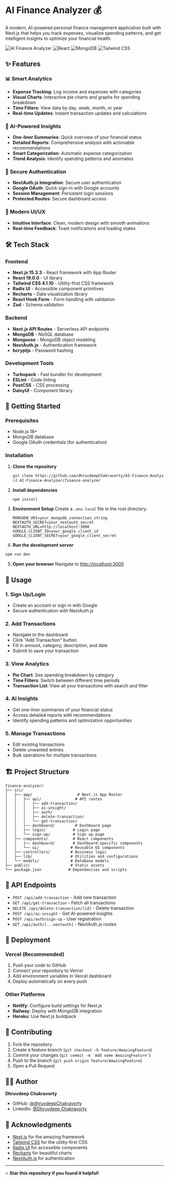 # AI Finance Analyzer 💰

A modern, AI-powered personal finance management application built with Next.js that helps you track expenses, visualize spending patterns, and get intelligent insights to optimize your financial health.

![AI Finance Analyzer](https://img.shields.io/badge/Next.js-15.3.3-black?style=for-the-badge&logo=next.js)
![React](https://img.shields.io/badge/React-19.0.0-blue?style=for-the-badge&logo=react)
![MongoDB](https://img.shields.io/badge/MongoDB-6.17.0-green?style=for-the-badge&logo=mongodb)
![Tailwind CSS](https://img.shields.io/badge/Tailwind_CSS-4.1.10-38B2AC?style=for-the-badge&logo=tailwind-css)

## ✨ Features

### 📊 **Smart Analytics**
- **Expense Tracking**: Log income and expenses with categories
- **Visual Charts**: Interactive pie charts and graphs for spending breakdown
- **Time Filters**: View data by day, week, month, or year
- **Real-time Updates**: Instant transaction updates and calculations

### 🤖 **AI-Powered Insights**
- **One-liner Summaries**: Quick overview of your financial status
- **Detailed Reports**: Comprehensive analysis with actionable recommendations
- **Smart Categorization**: Automatic expense categorization
- **Trend Analysis**: Identify spending patterns and anomalies

### 🔐 **Secure Authentication**
- **NextAuth.js Integration**: Secure user authentication
- **Google OAuth**: Quick sign-in with Google accounts
- **Session Management**: Persistent login sessions
- **Protected Routes**: Secure dashboard access

### 📱 **Modern UI/UX**

- **Intuitive Interface**: Clean, modern design with smooth animations
- **Real-time Feedback**: Toast notifications and loading states

## 🛠️ Tech Stack

### Frontend
- **Next.js 15.3.3** - React framework with App Router
- **React 19.0.0** - UI library
- **Tailwind CSS 4.1.10** - Utility-first CSS framework
- **Radix UI** - Accessible component primitives
- **Recharts** - Data visualization library
- **React Hook Form** - Form handling with validation
- **Zod** - Schema validation

### Backend
- **Next.js API Routes** - Serverless API endpoints
- **MongoDB** - NoSQL database
- **Mongoose** - MongoDB object modeling
- **NextAuth.js** - Authentication framework
- **bcryptjs** - Password hashing

### Development Tools
- **Turbopack** - Fast bundler for development
- **ESLint** - Code linting
- **PostCSS** - CSS processing
- **DaisyUI** - Component library

## 🚀 Getting Started

### Prerequisites
- Node.js 18+ 
- MongoDB database
- Google OAuth credentials (for authentication)

### Installation

1. **Clone the repository**
   ```bash
   git clone https://github.com/dhruvdeepChakravorty/AI-Finance-Analyzer.git
   cd AI-Finance-Analyzer/finance-analyzer
   ```

2. **Install dependencies**
   ```bash
   npm install
   ```

3. **Environment Setup**
   Create a `.env.local` file in the root directory:
   ```env
   MONGODB_URI=your_mongodb_connection_string
   NEXTAUTH_SECRET=your_nextauth_secret
   NEXTAUTH_URL=http://localhost:3000
   GOOGLE_CLIENT_ID=your_google_client_id
   GOOGLE_CLIENT_SECRET=your_google_client_secret
   ```

4. **Run the development server**
```bash
npm run dev
   ```

5. **Open your browser**
   Navigate to [http://localhost:3000](http://localhost:3000)

## 📖 Usage

### 1. **Sign Up/Login**
- Create an account or sign in with Google
- Secure authentication with NextAuth.js

### 2. **Add Transactions**
- Navigate to the dashboard
- Click "Add Transaction" button
- Fill in amount, category, description, and date
- Submit to save your transaction

### 3. **View Analytics**
- **Pie Chart**: See spending breakdown by category
- **Time Filters**: Switch between different time periods
- **Transaction List**: View all your transactions with search and filter

### 4. **AI Insights**
- Get one-liner summaries of your financial status
- Access detailed reports with recommendations
- Identify spending patterns and optimization opportunities

### 5. **Manage Transactions**
- Edit existing transactions
- Delete unwanted entries
- Bulk operations for multiple transactions

## 🏗️ Project Structure

```
finance-analyzer/
├── src/
│   ├── app/                    # Next.js App Router
│   │   ├── api/               # API routes
│   │   │   ├── add-transaction/
│   │   │   ├── ai-insight/
│   │   │   ├── auth/
│   │   │   ├── delete-transaction/
│   │   │   └── get-transaction/
│   │   ├── dashboard/         # Dashboard page
│   │   ├── login/            # Login page
│   │   └── sign-up/          # Sign up page
│   ├── components/           # React components
│   │   ├── dashboard/        # Dashboard-specific components
│   │   └── ui/              # Reusable UI components
│   ├── controllers/         # Business logic
│   ├── lib/                 # Utilities and configurations
│   └── models/              # Database models
├── public/                  # Static assets
└── package.json            # Dependencies and scripts
```

## 🔧 API Endpoints

- `POST /api/add-transaction` - Add new transaction
- `GET /api/get-transaction` - Fetch all transactions
- `DELETE /api/delete-transaction/[id]` - Delete transaction
- `POST /api/ai-insight` - Get AI-powered insights
- `POST /api/auth/sign-up` - User registration
- `GET /api/auth/[...nextauth]` - NextAuth.js routes

## 🚀 Deployment

### Vercel (Recommended)
1. Push your code to GitHub
2. Connect your repository to Vercel
3. Add environment variables in Vercel dashboard
4. Deploy automatically on every push

### Other Platforms
- **Netlify**: Configure build settings for Next.js
- **Railway**: Deploy with MongoDB integration
- **Heroku**: Use Next.js buildpack

## 🤝 Contributing

1. Fork the repository
2. Create a feature branch (`git checkout -b feature/AmazingFeature`)
3. Commit your changes (`git commit -m 'Add some AmazingFeature'`)
4. Push to the branch (`git push origin feature/AmazingFeature`)
5. Open a Pull Request



## 👨‍💻 Author

**Dhruvdeep Chakravorty**
- GitHub: [@dhruvdeepChakravorty](https://github.com/dhruvdeepChakravorty)
- LinkedIn: [@Dhruvdeep Chakravorty](https://www.linkedin.com/in/dhruvdeep-chakravorty-405772331/)

## 🙏 Acknowledgments

- [Next.js](https://nextjs.org/) for the amazing framework
- [Tailwind CSS](https://tailwindcss.com/) for the utility-first CSS
- [Radix UI](https://www.radix-ui.com/) for accessible components
- [Recharts](https://recharts.org/) for beautiful charts
- [NextAuth.js](https://next-auth.js.org/) for authentication


---

⭐ **Star this repository if you found it helpful!**

